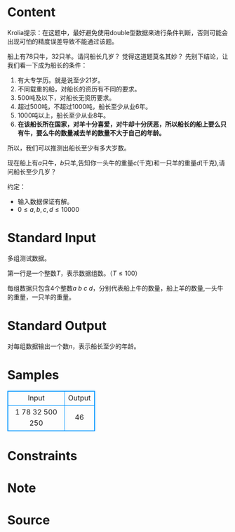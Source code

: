 
# Content

Krolia提示：在这题中，最好避免使用double型数据来进行条件判断，否则可能会出现可怕的精度误差导致不能通过该题。

船上有$78$只牛，$32$只羊。请问船长几岁？
觉得这道题莫名其妙？
先别下结论，让我们看一下成为船长的条件：
1. 有大专学历。就是说至少$21$岁。
2. 不同载重的船，对船长的资历有不同的要求。
  1. $500$吨及以下，对船长无资历要求。
  2. 超过$500$吨，不超过$1000$吨，船长至少从业$6$年。
  3. $1000$吨以上，船长至少从业$8$年。
3. **在该船长所在国家，对羊十分喜爱，对牛却十分厌恶，所以船长的船上要么只有牛，要么牛的数量减去羊的数量不大于自己的年龄。**

所以，我们可以推测出船长至少有多大岁数。

现在船上有$a$只牛，$b$只羊,告知你一头牛的重量$c$(千克)和一只羊的重量$d$(千克),请问船长至少几岁？

约定：
* 输入数据保证有解。
* $0\leq a,b,c,d\leq 10000$

# Standard Input

多组测试数据。

第一行是一个整数$T$，表示数据组数。（$T\leq 100$）

每组数据只包含$4$个整数$a$ $b$ $c$ $d$，分别代表船上牛的数量，船上羊的数量,一头牛的重量，一只羊的重量。

# Standard Output

对每组数据输出一个数$n$，表示船长至少的年龄。

# Samples

<style>
        table,table tr th, table tr td { border:1px solid #0094ff; }
        table { width: 200px; min-height: 25px; line-height: 25px; text-align: center; border-collapse: collapse;}   
    </style>
<table>
	<tr>
		<td>Input</td>
		<td>Output</td>
	</tr>
<tr><td>1
78 32 500 250</td><td>46</td></tr></table>


# Constraints



# Note



# Source


